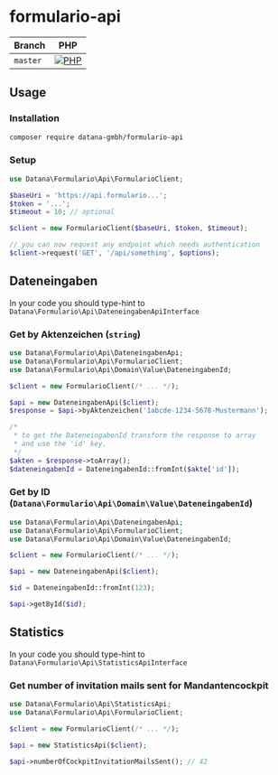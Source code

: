 # formulario-api

| Branch    | PHP                                         |
|-----------|---------------------------------------------|
| `master`  | [![PHP][build-status-master-php]][actions]  |

## Usage

### Installation

```bash
composer require datana-gmbh/formulario-api
```

### Setup

```php
use Datana\Formulario\Api\FormularioClient;

$baseUri = 'https://api.formulario...';
$token = '...';
$timeout = 10; // optional

$client = new FormularioClient($baseUri, $token, $timeout);

// you can now request any endpoint which needs authentication
$client->request('GET', '/api/something', $options);
```

## Dateneingaben

In your code you should type-hint to `Datana\Formulario\Api\DateneingabenApiInterface`

### Get by Aktenzeichen (`string`)

```php
use Datana\Formulario\Api\DateneingabenApi;
use Datana\Formulario\Api\FormularioClient;
use Datana\Formulario\Api\Domain\Value\DateneingabenId;

$client = new FormularioClient(/* ... */);

$api = new DateneingabenApi($client);
$response = $api->byAktenzeichen('1abcde-1234-5678-Mustermann');

/*
 * to get the DateneingabenId transform the response to array
 * and use the 'id' key.
 */
$akten = $response->toArray();
$dateneingabenId = DateneingabenId::fromInt($akte['id']);
```

### Get by ID (`Datana\Formulario\Api\Domain\Value\DateneingabenId`)

```php
use Datana\Formulario\Api\DateneingabenApi;
use Datana\Formulario\Api\FormularioClient;
use Datana\Formulario\Api\Domain\Value\DateneingabenId;

$client = new FormularioClient(/* ... */);

$api = new DateneingabenApi($client);

$id = DateneingabenId::fromInt(123);

$api->getById($id);
```

## Statistics

In your code you should type-hint to `Datana\Formulario\Api\StatisticsApiInterface`

### Get number of invitation mails sent for Mandantencockpit

```php
use Datana\Formulario\Api\StatisticsApi;
use Datana\Formulario\Api\FormularioClient;

$client = new FormularioClient(/* ... */);

$api = new StatisticsApi($client);

$api->numberOfCockpitInvitationMailsSent(); // 42
```

[build-status-master-php]: https://github.com/datana-gmbh/formulario-api/workflows/PHP/badge.svg?branch=master

[actions]: https://github.com/datana-gmbh/formulario-api/actions

